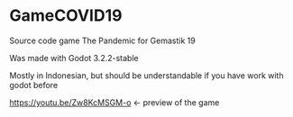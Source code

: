 # GameCOVID19
Source code game The Pandemic for Gemastik 19

Was made with Godot 3.2.2-stable

Mostly in Indonesian, but should be understandable if you have work with godot before

https://youtu.be/Zw8KcMSGM-o <- preview of the game

